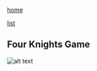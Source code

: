 [home](/zaliczeniowe1awww/)

[list](/zaliczeniowe1awww/list)

## Four Knights Game

![alt text](https://www.thechesswebsite.com/wp-content/uploads/2013/06/four-knights-game-featured1.jpg "Four Knights Game")
